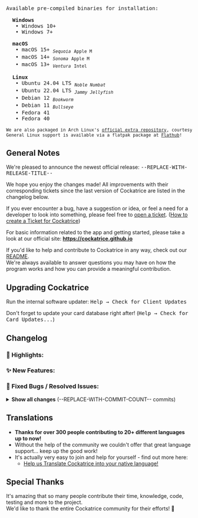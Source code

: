 <!-- this template comes from .ci/release_template.md -->

<!-- Don't forget to delete the previous betas after publishing this!
git push -d origin --REPLACE-WITH-BETA-LIST--
 -->

<!-- This list of binaries should be updated every time the CI is changed to include all targets -->
<pre>
Available pre-compiled binaries for installation:

  <b>Windows</b>
   • <kbd>Windows 10+</kbd>
   • <kbd>Windows 7+</kbd>

  <b>macOS</b>
   • <kbd>macOS 15+</kbd> <sub><i>Sequoia</i></sub> <sub>Apple M</sub>
   • <kbd>macOS 14+</kbd> <sub><i>Sonoma</i></sub> <sub>Apple M</sub>
   • <kbd>macOS 13+</kbd> <sub><i>Ventura</i></sub> <sub>Intel</sub>

  <b>Linux</b>
   • <kbd>Ubuntu 24.04 LTS</kbd> <sub><i>Noble Numbat</i></sub>
   • <kbd>Ubuntu 22.04 LTS</kbd> <sub><i>Jammy Jellyfish</i></sub>
   • <kbd>Debian 12</kbd> <sub><i>Bookworm</i></sub>
   • <kbd>Debian 11</kbd> <sub><i>Bullseye</i></sub>
   • <kbd>Fedora 41</kbd>
   • <kbd>Fedora 40</kbd>

<sub>We are also packaged in <kbd>Arch Linux</kbd>'s <a href="https://archlinux.org/packages/extra/x86_64/cockatrice">official extra repository</a>, courtesy of @FFY00.</sub>
<sub>General Linux support is available via a <kbd>flatpak</kbd> package at <a href="https://flathub.org/apps/io.github.Cockatrice.cockatrice">Flathub</a>!</sub>
</pre>


## General Notes

We're pleased to announce the newest official release: <kbd>--REPLACE-WITH-RELEASE-TITLE--</kbd>

We hope you enjoy the changes made! All improvements with their corresponding tickets since the last version of Cockatrice are listed in the changelog below.

If you ever encounter a bug, have a suggestion or idea, or feel a need for a developer to look into something, please feel free to [open a ticket](https://github.com/Cockatrice/Cockatrice/issues). ([How to create a Ticket for Cockatrice](https://github.com/Cockatrice/Cockatrice/wiki/How-to-Create-a-GitHub-Ticket-Regarding-Cockatrice))

For basic information related to the app and getting started, please take a look at our official site: **https://cockatrice.github.io**

If you'd like to help and contribute to Cockatrice in any way, check out our [README](https://github.com/Cockatrice/Cockatrice#contribute).  
We're always available to answer questions you may have on how the program works and how you can provide a meaningful contribution.


## Upgrading Cockatrice
<!-- this optional section puts a warning banner for problems with updating
> [!IMPORTANT]  
> **With this release, we no longer provide a ready-to-install binary for:**  
> --DEPRECATED-OS-HERE--
 -->

Run the internal software updater: <kbd>Help → Check for Client Updates</kbd>

Don't forget to update your card database right after! (<kbd>Help → Check for Card Updates...</kbd>)


## Changelog
<!--
This list is generated and should be moved to their respective header and
possibly edited a little.
Append PR numbers of fixups to their main PR to keep the list coherent.
Put the quantity of remaining PR's below the highlights section.
Remove empty headers when done.

--REPLACE-WITH-GENERATED-LIST--
 -->

<!-- Highlights of the release -->
### 🔖 Highlights:
### ✨ New Features:
### 🐛 Fixed Bugs / Resolved Issues:

<!-- Complete list of changes (foldable) -->
<details>
<summary>
<b>Show all changes</b> (--REPLACE-WITH-COMMIT-COUNT-- commits)
</summary>

### User Interface
### Under the Hood
### Oracle
### Servatrice
### Webatrice

</details>


## Translations
- **Thanks for over 300 people contributing to 20+ different languages up to now!**
- Without the help of the community we couldn't offer that great language support... keep up the good work!
- It's actually very easy to join and help for yourself - find out more here:
    - [Help us Translate Cockatrice into your native language!](https://github.com/Cockatrice/Cockatrice/wiki/Translation-FAQ)


## Special Thanks
<!-- Personalise this a bit! -->
It's amazing that so many people contribute their time, knowledge, code, testing and more to the project.  
We'd like to thank the entire Cockatrice community for their efforts! 🙏
<!-- We'd like to especially recognize @ZeldaZach, --ADD-CONTRIBUTORS-HERE-- for their help in preparing so many amazing new features for the user base. -->
